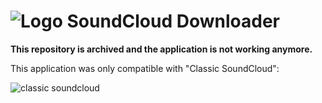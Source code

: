 # ![Logo](https://i.imgur.com/DyUxyq6.png) SoundCloud Downloader

**This repository is archived and the application is not working anymore.**

This application was only compatible with "Classic SoundCloud":

![classic soundcloud](https://i.imgur.com/94VJEeq.png)
